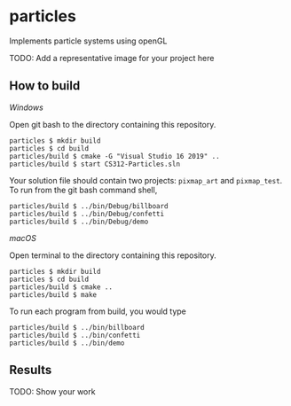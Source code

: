 # particles

Implements particle systems using openGL

TODO: Add a representative image for your project here

## How to build

*Windows*

Open git bash to the directory containing this repository.

```
particles $ mkdir build
particles $ cd build
particles/build $ cmake -G "Visual Studio 16 2019" ..
particles/build $ start CS312-Particles.sln
```

Your solution file should contain two projects: `pixmap_art` and `pixmap_test`.
To run from the git bash command shell, 

```
particles/build $ ../bin/Debug/billboard
particles/build $ ../bin/Debug/confetti
particles/build $ ../bin/Debug/demo
```

*macOS*

Open terminal to the directory containing this repository.

```
particles $ mkdir build
particles $ cd build
particles/build $ cmake ..
particles/build $ make
```

To run each program from build, you would type

```
particles/build $ ../bin/billboard
particles/build $ ../bin/confetti
particles/build $ ../bin/demo
```

## Results

TODO: Show your work
